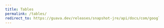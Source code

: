 ```yaml
---
title: Tables
permalink: /tables/
redirect_to: https://guava.dev/releases/snapshot-jre/api/docs/com/google/common/collect/Tables.html
---
```

